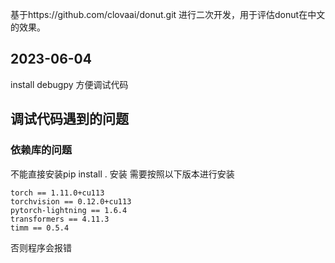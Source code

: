基于https://github.com/clovaai/donut.git 进行二次开发，用于评估donut在中文的效果。
## 2023-06-04 
install debugpy 方便调试代码
## 调试代码遇到的问题
### 依赖库的问题
不能直接安装pip install . 安装
需要按照以下版本进行安装
```
torch == 1.11.0+cu113
torchvision == 0.12.0+cu113
pytorch-lightning == 1.6.4
transformers == 4.11.3
timm == 0.5.4
```
否则程序会报错
### 
